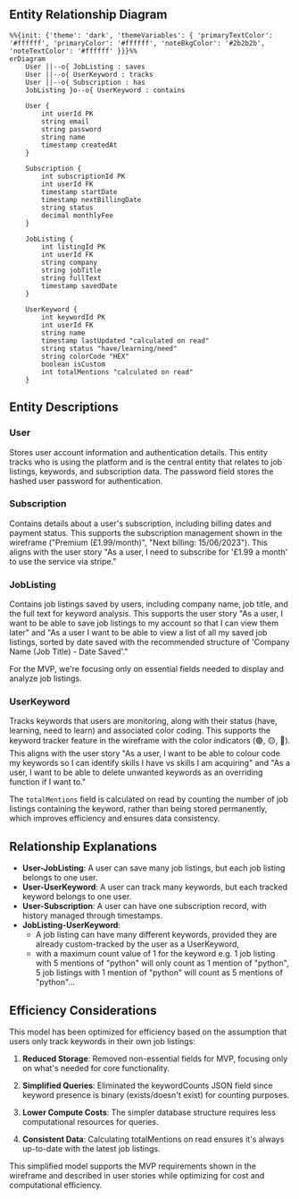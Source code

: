 ## Entity Relationship Diagram

```mermaid
%%{init: {'theme': 'dark', 'themeVariables': { 'primaryTextColor': '#ffffff', 'primaryColor': '#ffffff', 'noteBkgColor': '#2b2b2b', 'noteTextColor': '#ffffff' }}}%%
erDiagram
    User ||--o{ JobListing : saves
    User ||--o{ UserKeyword : tracks
    User ||--o{ Subscription : has
    JobListing }o--o{ UserKeyword : contains
    
    User {
        int userId PK
        string email
        string password
        string name
        timestamp createdAt
    }
    
    Subscription {
        int subscriptionId PK
        int userId FK
        timestamp startDate
        timestamp nextBillingDate
        string status
        decimal monthlyFee
    }
    
    JobListing {
        int listingId PK
        int userId FK
        string company
        string jobTitle
        string fullText
        timestamp savedDate
    }
    
    UserKeyword {
        int keywordId PK
        int userId FK
        string name
        timestamp lastUpdated "calculated on read"
        string status "have/learning/need"
        string colorCode "HEX"
        boolean isCustom
        int totalMentions "calculated on read"
    }
```

## Entity Descriptions

### User
Stores user account information and authentication details. This entity tracks who is using the platform and is the central entity that relates to job listings, keywords, and subscription data. The password field stores the hashed user password for authentication.

### Subscription
Contains details about a user's subscription, including billing dates and payment status. This supports the subscription management shown in the wireframe ("Premium (£1.99/month)", "Next billing: 15/06/2023"). This aligns with the user story "As a user, I need to subscribe for '£1.99 a month' to use the service via stripe."

### JobListing
Contains job listings saved by users, including company name, job title, and the full text for keyword analysis. This supports the user story "As a user, I want to be able to save job listings to my account so that I can view them later" and "As a user I want to be able to view a list of all my saved job listings, sorted by date saved with the recommended structure of 'Company Name (Job Title) - Date Saved'."

For the MVP, we're focusing only on essential fields needed to display and analyze job listings.

### UserKeyword
Tracks keywords that users are monitoring, along with their status (have, learning, need to learn) and associated color coding. This supports the keyword tracker feature in the wireframe with the color indicators (🟢, 🟡, 🔴). This aligns with the user story "As a user, I want to be able to colour code my keywords so I can identify skills I have vs skills I am acquiring" and "As a user, I want to be able to delete unwanted keywords as an overriding function if I want to."

The `totalMentions` field is calculated on read by counting the number of job listings containing the keyword, rather than being stored permanently, which improves efficiency and ensures data consistency.

## Relationship Explanations

- **User-JobListing**: A user can save many job listings, but each job listing belongs to one user.
- **User-UserKeyword**: A user can track many keywords, but each tracked keyword belongs to one user.
- **User-Subscription**: A user can have one subscription record, with history managed through timestamps.
- **JobListing-UserKeyword**: 
  - A job listing can have many different keywords, provided they are already custom-tracked by the user as a UserKeyword, 
  - with a maximum count value of 1 for the keyword e.g. 1 job listing with 5 mentions of "python" will only count as 1 mention of "python", 5 job listings with 1 mention of "python" will count as 5 mentions of "python"...

## Efficiency Considerations

This model has been optimized for efficiency based on the assumption that users only track keywords in their own job listings:

1. **Reduced Storage**: Removed non-essential fields for MVP, focusing only on what's needed for core functionality.

2. **Simplified Queries**: Eliminated the keywordCounts JSON field since keyword presence is binary (exists/doesn't exist) for counting purposes.

3. **Lower Compute Costs**: The simpler database structure requires less computational resources for queries.

4. **Consistent Data**: Calculating totalMentions on read ensures it's always up-to-date with the latest job listings.

This simplified model supports the MVP requirements shown in the wireframe and described in user stories while optimizing for cost and computational efficiency.
